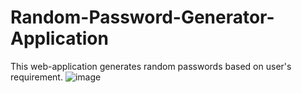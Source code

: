 # Random-Password-Generator-Application
This web-application generates random passwords based on user's requirement.
![image](https://github.com/Sukhpreet7137/Random-Password-Generator-Application/assets/101046716/3abd12ba-50c3-41d8-a826-3977af7dc708)

